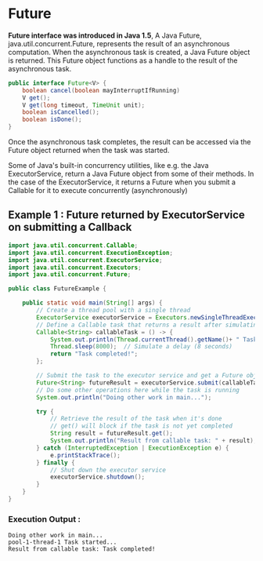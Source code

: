 # Future
**Future interface was introduced in Java 1.5**, A Java Future, java.util.concurrent.Future, represents the result of an asynchronous computation. When the asynchronous task is created, a Java Future object is returned. This Future object functions as a handle to the result of the asynchronous task.
```java
public interface Future<V> {
    boolean cancel(boolean mayInterruptIfRunning)
    V get();
    V get(long timeout, TimeUnit unit);
    boolean isCancelled();
    boolean isDone();
}
```
Once the asynchronous task completes, the result can be accessed via the Future object returned when the task was started.

Some of Java's built-in concurrency utilities, like e.g. the Java ExecutorService, return a Java Future object from some of their methods. In the case of the ExecutorService, it returns a Future when you submit a Callable for it to execute concurrently (asynchronously)

## Example 1 : Future returned by ExecutorService on submitting a Callback
```java
import java.util.concurrent.Callable;
import java.util.concurrent.ExecutionException;
import java.util.concurrent.ExecutorService;
import java.util.concurrent.Executors;
import java.util.concurrent.Future;

public class FutureExample {

    public static void main(String[] args) {
        // Create a thread pool with a single thread
        ExecutorService executorService = Executors.newSingleThreadExecutor();
        // Define a Callable task that returns a result after simulating a delay
        Callable<String> callableTask = () -> {
            System.out.println(Thread.currentThread().getName()+ " Task started...");
            Thread.sleep(8000);  // Simulate a delay (8 seconds)
            return "Task completed!";
        };

        // Submit the task to the executor service and get a Future object
        Future<String> futureResult = executorService.submit(callableTask);
        // Do some other operations here while the task is running
        System.out.println("Doing other work in main...");

        try {
            // Retrieve the result of the task when it's done
            // get() will block if the task is not yet completed
            String result = futureResult.get();
            System.out.println("Result from callable task: " + result);
        } catch (InterruptedException | ExecutionException e) {
            e.printStackTrace();
        } finally {
            // Shut down the executor service
            executorService.shutdown();
        }
    }
}
```

### Execution Output :
```
Doing other work in main...
pool-1-thread-1 Task started...
Result from callable task: Task completed!
```
